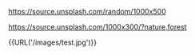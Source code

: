 https://source.unsplash.com/random/1000x500

https://source.unsplash.com/1000x300/?nature,forest

{{URL('/images/test.jpg')}}